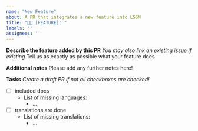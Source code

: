 ```yaml
---
name: "New Feature"
about: A PR that integrates a new feature into LSSM
title: "🔀✨ [FEATURE]: "
labels: ''
assignees: ''
---
```


<!-- Note: Please stick to this template to help us keep LSSM clean! -->
**Describe the feature added by this PR**
*You may also link an existing issue if existing*
Tell us as exactly as possible what your feature does

**Additional notes**
Please add any further notes here!

**Tasks**
*Create a draft PR if not all checkboxes are checked!*
- [ ] included docs
    * List of missing languages:
        * ...
- [ ] translations are done
    * List of missing translations:
        * ...

